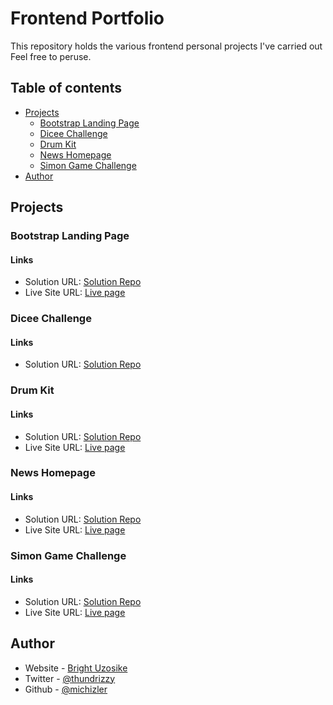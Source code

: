 # Frontend Portfolio

This repository holds the various frontend personal projects I've carried out Feel free to peruse.


## Table of contents

- [Projects](#project)
  - [Bootstrap Landing Page](#bootstrap-landing-page)
  - [Dicee Challenge](#dicee-challenge)
  - [Drum Kit](#drum-kit)
  - [News Homepage](#news-homepage)
  - [Simon Game Challenge](#simon-game-challenge)
- [Author](#author)



## Projects

### Bootstrap Landing Page

#### Links

- Solution URL: [Solution Repo](https://www.github.com/michizler/Bootstrap_Landing_Page)
- Live Site URL: [Live page](https://michizler.github.io/Bootstrap_Landing_Page/)

### Dicee Challenge

#### Links

- Solution URL: [Solution Repo](https://www.github.com/michizler/Dicee_Challenge)


### Drum Kit

#### Links

- Solution URL: [Solution Repo](https://www.github.com/michizler/Drum_Kit)
- Live Site URL: [Live page](https://michizler.github.io/Drum_Kit/)

### News Homepage

#### Links

- Solution URL: [Solution Repo](https://www.github.com/michizler/news-homepage-main)
- Live Site URL: [Live page](https://michizler.github.io/news-homepage-main/)

### Simon Game Challenge

#### Links

- Solution URL: [Solution Repo](https://www.github.com/michizler/Simon_Game_Challenge)
- Live Site URL: [Live page](https://michizler.github.io/Simon_Game_Challenge/)


## Author

- Website - [Bright Uzosike](https://www.linkedin.com/in/bright-uzosike-a413711b2/)
- Twitter - [@thundrizzy](https://www.twitter.com/thundrizzy)
- Github - [@michizler](https://www.github.com/michizler)